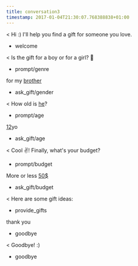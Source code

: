 ```yaml
---
title: conversation3
timestamp: 2017-01-04T21:30:07.768388838+01:00
---
```


< Hi :) I'll help you find a gift for someone you love.
* welcome

< Is the gift for a boy or for a girl? 👫
* prompt/genre

for my [brother](genre)
* ask_gift/gender

< How old is [he](sex)?
* prompt/age

[12](number/age)yo
* ask_gift/age

< Cool ✌! Finally, what's your budget?
* prompt/budget

More or less [50$](amount-of-money/budget)
* ask_gift/budget

< Here are some gift ideas:
* provide_gifts

thank you
* goodbye

< Goodbye! :)
* goodbye
